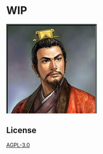 # WIP

![lqbw](./lqbw刘备.jpg)



## License

[AGPL-3.0](https://www.gnu.org/licenses/agpl-3.0.en.html)
